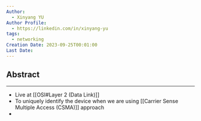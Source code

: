 ```yaml
---
Author:
  - Xinyang YU
Author Profile:
  - https://linkedin.com/in/xinyang-yu
tags:
  - networking
Creation Date: 2023-09-25T00:01:00
Last Date:
---
```

## Abstract
---
- Live at [[OSI#Layer 2 (Data Link)]]
- To uniquely identify the device when we are using [[Carrier Sense Multiple Access (CSMA)]] approach
- 